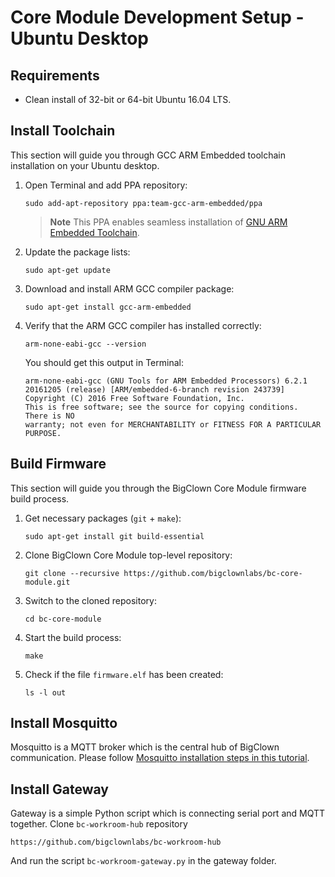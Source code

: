# Core Module Development Setup - Ubuntu Desktop


<!-- toc -->


## Requirements


* Clean install of 32-bit or 64-bit Ubuntu 16.04 LTS.


## Install Toolchain


This section will guide you through GCC ARM Embedded toolchain installation on your Ubuntu desktop.


1. Open Terminal and add PPA repository:

   ```
   sudo add-apt-repository ppa:team-gcc-arm-embedded/ppa
   ```

   > **Note** This PPA enables seamless installation of [GNU ARM Embedded Toolchain](https://launchpad.net/gcc-arm-embedded).

2. Update the package lists:

   ```
   sudo apt-get update
   ```

3. Download and install ARM GCC compiler package:

   ```
   sudo apt-get install gcc-arm-embedded
   ```

4. Verify that the ARM GCC compiler has installed correctly:

   ```
   arm-none-eabi-gcc --version
   ```

   You should get this output in Terminal:

   ```
   arm-none-eabi-gcc (GNU Tools for ARM Embedded Processors) 6.2.1 20161205 (release) [ARM/embedded-6-branch revision 243739]
   Copyright (C) 2016 Free Software Foundation, Inc.
   This is free software; see the source for copying conditions.  There is NO
   warranty; not even for MERCHANTABILITY or FITNESS FOR A PARTICULAR PURPOSE.
   ```


## Build Firmware


This section will guide you through the BigClown Core Module firmware build process.


1. Get necessary packages (`git` + `make`):

   ```
   sudo apt-get install git build-essential
   ```

2. Clone BigClown Core Module top-level repository:

   ```
   git clone --recursive https://github.com/bigclownlabs/bc-core-module.git
   ```

3. Switch to the cloned repository:

   ```
   cd bc-core-module
   ```

4. Start the build process:

   ```
   make
   ```

5. Check if the file `firmware.elf` has been created:

   ```
   ls -l out
   ```


## Install Mosquitto


Mosquitto is a MQTT broker which is the central hub of BigClown communication. Please follow [Mosquitto installation steps in this tutorial](mosquitto.md).


## Install Gateway


Gateway is a simple Python script which is connecting serial port and MQTT together. Clone `bc-workroom-hub` repository

``https://github.com/bigclownlabs/bc-workroom-hub``

And run the script `bc-workroom-gateway.py` in the gateway folder.
